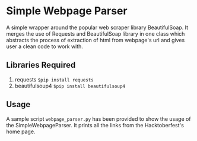 # Simple Webpage Parser
A simple wrapper around the popular web scraper library BeautifulSoap. It merges the use of Requests and BeautifulSoap library in one class which abstracts the process of extraction of html from webpage's url and gives user a clean code to work with.

## Libraries Required
1. requests
`$pip install requests`
2. beautifulsoup4
`$pip install beautifulsoup4`

## Usage
A sample script `webpage_parser.py` has been provided to show the usage of the SimpleWebpageParser. It prints all the links from the Hacktoberfest's home page. 
